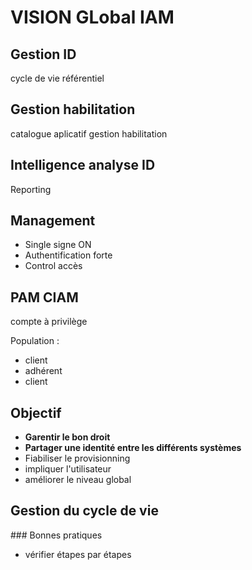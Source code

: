 # VISION GLobal IAM  

## Gestion ID
cycle de vie 
référentiel

## Gestion habilitation	
catalogue aplicatif 
gestion habilitation

## Intelligence analyse ID
Reporting 
## Management 

* Single signe ON 
* Authentification forte 
* Control accès

## PAM CIAM 

compte à privilège 

Population :
* client 
* adhérent
* client

## Objectif
 
* **Garentir le bon droit**
* **Partager une identité entre les différents systèmes** 
* Fiabiliser le provisionning
* impliquer l'utilisateur 
* améliorer le niveau global

## Gestion du cycle de vie 

### Bonnes pratiques 

* vérifier étapes  par étapes 

